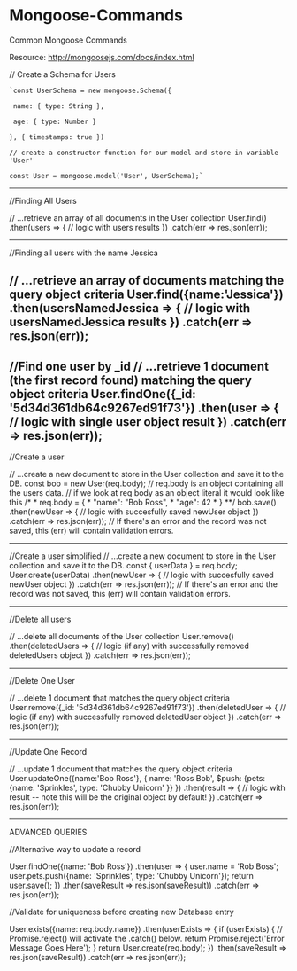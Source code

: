 # Mongoose-Commands

Common Mongoose Commands

Resource: http://mongoosejs.com/docs/index.html

// Create a Schema for Users


	`const UserSchema = new mongoose.Schema({
	
   	 name: { type: String },
	 
   	 age: { type: Number }
	 
   	}, { timestamps: true })
	
   	// create a constructor function for our model and store in variable 'User'
	
   	const User = mongoose.model('User', UserSchema);`

-------------------------------------------------------------

//Finding All Users

// ...retrieve an array of all documents in the User collection
User.find()
    .then(users => {
        // logic with users results
    })
    .catch(err => res.json(err));

-------------------------------------------------------------

//Finding all users with the name Jessica

// ...retrieve an array of documents matching the query object criteria
User.find({name:'Jessica'}) 
    .then(usersNamedJessica => {
        // logic with usersNamedJessica results
    })
    .catch(err => res.json(err));
-------------------------------------------------------------

//Find one user by _id
// ...retrieve 1 document (the first record found) matching the query object criteria
User.findOne({_id: '5d34d361db64c9267ed91f73'})
    .then(user => {
        // logic with single user object result
    })
    .catch(err => res.json(err));
-------------------------------------------------------------

//Create a user

// ...create a new document to store in the User collection and save it to the DB.
const bob = new User(req.body);
// req.body is an object containing all the users data.
// if we look at req.body as an object literal it would look like this
	/*
     * req.body = {
     *		"name": "Bob Ross",
     *		"age": 42
     *	}
    **/
bob.save()
    .then(newUser => {
        // logic with succesfully saved newUser object
    })
    .catch(err => res.json(err));
 // If there's an error and the record was not saved, this (err) will contain validation errors.

-------------------------------------------------------------

//Create a user simplified
 // ...create a new document to store in the User collection and save it to the DB.
 const { userData } = req.body;
 User.create(userData)
     .then(newUser => {
         // logic with succesfully saved newUser object
     })
     .catch(err => res.json(err));
  // If there's an error and the record was not saved, this (err) will contain validation errors.
 
-------------------------------------------------------------

//Delete all users

// ...delete all documents of the User collection
User.remove()
    .then(deletedUsers => {
        // logic (if any) with successfully removed deletedUsers object
    })
    .catch(err => res.json(err));

-------------------------------------------------------------

//Delete One User

// ...delete 1 document that matches the query object criteria
User.remove({_id: '5d34d361db64c9267ed91f73'})
    .then(deletedUser => {
        // logic (if any) with successfully removed deletedUser object
    })
    .catch(err => res.json(err));

-------------------------------------------------------------

//Update One Record

// ...update 1 document that matches the query object criteria
User.updateOne({name:'Bob Ross'}, {
    name: 'Ross Bob',
    $push: {pets: {name: 'Sprinkles', type: 'Chubby Unicorn' }}
})
    .then(result => {
        // logic with result -- note this will be the original object by default!
    })
    .catch(err => res.json(err));

-------------------------------------------------------------

ADVANCED QUERIES 

//Alternative way to update a record

User.findOne({name: 'Bob Ross'})
    .then(user => {
        user.name = 'Rob Boss';
        user.pets.push({name: 'Sprinkles', type: 'Chubby Unicorn'});
        return user.save();
    })
    .then(saveResult => res.json(saveResult))
    .catch(err => res.json(err));


//Validate for uniqueness before creating new Database entry

User.exists({name: req.body.name})
    .then(userExists => {
        if (userExists) {
            // Promise.reject() will activate the .catch() below.
            return Promise.reject('Error Message Goes Here');
        }
        return User.create(req.body);
    })
    .then(saveResult => res.json(saveResult))
    .catch(err => res.json(err));
